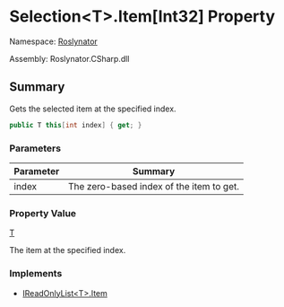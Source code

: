 # Selection\<T>\.Item\[Int32\] Property

Namespace: [Roslynator](../../README.md)

Assembly: Roslynator\.CSharp\.dll

## Summary

Gets the selected item at the specified index\.

```csharp
public T this[int index] { get; }
```

### Parameters

| Parameter | Summary |
| --------- | ------- |
| index | The zero\-based index of the item to get\.  |

### Property Value

[T](../T/README.md)

The item at the specified index\.

### Implements

* [IReadOnlyList\<T>.Item](https://docs.microsoft.com/en-us/dotnet/api/system.collections.generic.ireadonlylist-1.item)

